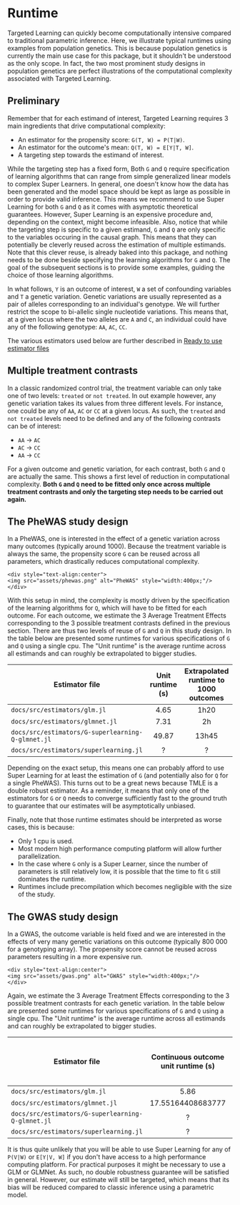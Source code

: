 # Runtime

Targeted Learning can quickly become computationally intensive compared to traditional parametric inference. Here, we illustrate typical runtimes using examples from population genetics. This is because population genetics is currently the main use case for this package, but it shouldn't be understood as the only scope. In fact, the two most prominent study designs in population genetics are perfect illustrations of the computational complexity associated with Targeted Learning.

## Preliminary

Remember that for each estimand of interest, Targeted Learning requires 3 main ingredients that drive computational complexity:

- An estimator for the propensity score: `G(T, W) = P(T|W)`.
- An estimator for the outcome's mean: `Q(T, W) = E[Y|T, W]`.
- A targeting step towards the estimand of interest.

While the targeting step has a fixed form, Both `G` and `Q` require specification of learning algorithms that can range from simple generalized linear models to complex Super Learners. In general, one doesn't know how the data has been generated and the model space should be kept as large as possible in order to provide valid inference. This means we recommend to use Super Learning for both `G` and `Q` as it comes with asymptotic theoretical guarantees. However, Super Learning is an expensive procedure and, depending on the context, might become infeasible. Also, notice that while the targeting step is specific to a given estimand, `G` and `Q` are only specific to the variables occuring in the causal graph. This means that they can potentially be cleverly reused across the estimation of multiple estimands. Note that this clever reuse, is already baked into this package, and nothing needs to be done beside specifying the learning algorithms for `G` and `Q`. The goal of the subsequent sections is to provide some examples, guiding the choice of those learning algorithms.

In what follows, `Y` is an outcome of interest, `W` a set of confounding variables and `T` a genetic variation. Genetic variations are usually represented as a pair of alleles corresponding to an individual's genotype. We will further restrict the scope to bi-allelic single nucleotide variations. This means that, at a given locus where the two alleles are `A` and `C`, an individual could have any of the following genotype: `AA`, `AC`, `CC`.

The various estimators used below are further described in [Ready to use estimator files](@ref)

## Multiple treatment contrasts

In a classic randomized control trial, the treatment variable can only take one of two levels: `treated` or `not treated`. In out example however, any genetic variation takes its values from three different levels. For instance, one could be any of `AA`, `AC` or `CC` at a given locus. As such, the `treated` and `not treated` levels need to be defined and any of the following contrasts can be of interest:

- `AA` -> `AC`
- `AC` -> `CC`
- `AA` -> `CC`

For a given outcome and genetic variation, for each contrast, both `G` and `Q` are actually the same. This shows a first level of reduction in computational complexity. **Both `G` and `Q` need to be fitted only once across multiple treatment contrasts and only the targeting step needs to be carried out again.**

## The PheWAS study design

In a PheWAS, one is interested in the effect of a genetic variation across many outcomes (typically around 1000). Because the treatment variable is always the same, the propensity score `G` can be reused across all parameters, which drastically reduces computational complexity.

```@raw html
<div style="text-align:center">
<img src="assets/phewas.png" alt="PheWAS" style="width:400px;"/>
</div>
```

With this setup in mind, the complexity is mostly driven by the specification of the learning algorithms for `Q`, which will have to be fitted for each outcome. For each outcome, we estimate the 3 Average Treatment Effects corresponding to the 3 possible treatment contrasts defined in the previous section. There are thus two levels of reuse of `G` and `Q` in this study design. In the table below are presented some runtimes for various specifications of `G` and `Q` using a single cpu. The "Unit runtime" is the average runtime across all estimands and can roughly be extrapolated to bigger studies.

| Estimator file | Unit runtime (s) | Extrapolated runtime to 1000 outcomes |
| --- | :---: | :---: |
| `docs/src/estimators/glm.jl` | 4.65 | 1h20 |
| `docs/src/estimators/glmnet.jl` | 7.31 | 2h |
| `docs/src/estimators/G-superlearning-Q-glmnet.jl` | 49.87 | 13h45 |
| `docs/src/estimators/superlearning.jl` | ? | ? |

Depending on the exact setup, this means one can probably afford to use Super Learning for at least the estimation of `G` (and potentially also for `Q` for a single PheWAS). This turns out to be a great news because TMLE is a double robust estimator. As a reminder, it means that only one of the estimators for `G` or `Q` needs to converge sufficiently fast to the ground truth to guarantee that our estimates will be asymptotically unbiased.

Finally, note that those runtime estimates should be interpreted as worse cases, this is because:

- Only 1 cpu is used.
- Most modern high performance computing platform will allow further parallelization.
- In the case where `G` only is a Super Learner, since the number of parameters is still relatively low, it is possible that the time to fit `G` still dominates the runtime.
- Runtimes include precompilation which becomes negligible with the size of the study.

## The GWAS study design

In a GWAS, the outcome variable is held fixed and we are interested in the effects of very many genetic variations on this outcome (typically 800 000 for a genotyping array). The propensity score cannot be reused across parameters resulting in a more expensive run.

```@raw html
<div style="text-align:center">
<img src="assets/gwas.png" alt="GWAS" style="width:400px;"/>
</div>
```

Again, we estimate the 3 Average Treatment Effects corresponding to the 3 possible treatment contrasts for each genetic variation. In the table below are presented some runtimes for various specifications of `G` and `Q` using a single cpu. The "Unit runtime" is the average runtime across all estimands and can roughly be extrapolated to bigger studies.

| Estimator file | Continuous outcome unit runtime (s) | Binary outcome unit runtime (s) |
| --- | :---: | :---: |
| `docs/src/estimators/glm.jl` | 5.86 | 6.42 | 
| `docs/src/estimators/glmnet.jl` | 17.55164408683777 | 22.34 |
| `docs/src/estimators/G-superlearning-Q-glmnet.jl` | ? | ? |
| `docs/src/estimators/superlearning.jl` | ? | ? |

It is thus quite unlikely that you will be able to use Super Learning for any of `P(V|W)` or `E[Y|V, W]` if you don't have access to a high performance computing platform. For practical purposes it might be necessary to use a GLM or GLMNet. As such, no double robustness guarantee will be satisfied in general. However, our estimate will still be targeted, which means that its bias will be reduced compared to classic inference using a parametric model.
